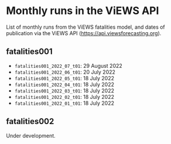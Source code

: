 # Monthly runs in the ViEWS API

List of monthly runs from the ViEWS fatalities model, and dates of publication via the ViEWS API (https://api.viewsforecasting.org).

## fatalities001

- `fatalities001_2022_07_t01`: 29 August 2022
- `fatalities001_2022_06_t01`: 20 July 2022
- `fatalities001_2022_05_t01`: 18 July 2022
- `fatalities001_2022_04_t01`: 18 July 2022
- `fatalities001_2022_03_t01`: 18 July 2022
- `fatalities001_2022_02_t01`: 18 July 2022
- `fatalities001_2022_01_t01`: 18 July 2022

## fatalities002

Under development.
